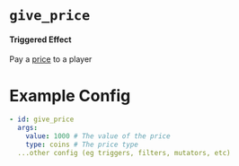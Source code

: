 # `give_price`
#### Triggered Effect

Pay a [price](https://plugins.auxilor.io/all-plugins/prices) to a player

# Example Config
```yaml
- id: give_price
  args:
    value: 1000 # The value of the price
    type: coins # The price type
  ...other config (eg triggers, filters, mutators, etc)
```